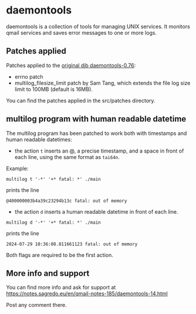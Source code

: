 # daemontools

daemontools is a collection of tools for managing UNIX services. It monitors qmail services and saves error messages to one or more logs.

## Patches applied
Patches applied to the [original djb daemontools-0.76](http://cr.yp.to/daemontools.html):

* errno patch
* multilog_filesize_limit patch by Sam Tang, which extends the file log size limit to 100MB (default is 16MB).

You can find the patches applied in the src/patches directory.

## multilog program with human readable datetime
The multilog program has been patched to work both with timestamps and human readable datetimes:

- the action `t` inserts an @, a precise timestamp, and a space in front of each line, using the same format as `tai64n`.

Example: 

`multilog t '-*' '+* fatal: *' ./main`

prints the line

`@400000003b4a39c23294b13c fatal: out of memory`

- the action `d` inserts a human readable datetime in front of each line.

`multilog d '-*' '+* fatal: *' ./main`

prints the line

`2024-07-29 10:36:08.811661123 fatal: out of memory`

Both flags are required to be the first action.

## More info and support
You can find more info and ask for support at https://notes.sagredo.eu/en/qmail-notes-185/daemontools-14.html

Post any comment there.
